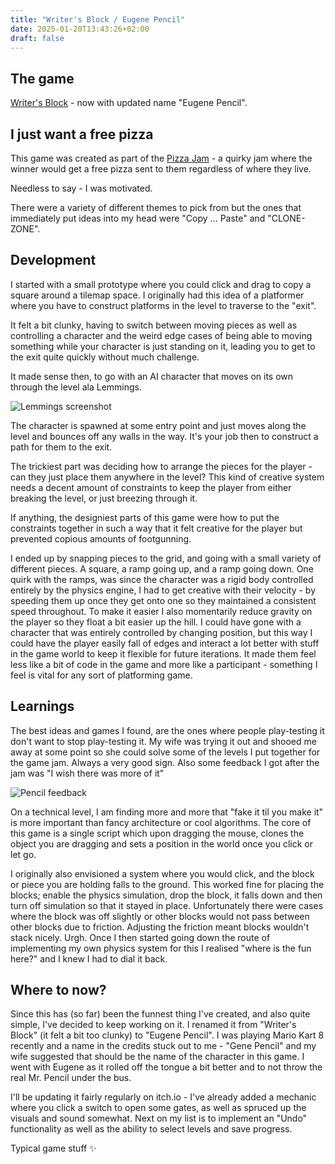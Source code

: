 ```yaml
---
title: "Writer's Block / Eugene Pencil"
date: 2025-01-20T13:43:26+02:00
draft: false
---
```


## The game

[Writer's Block](https://tobaschco.itch.io/eugene-pencil) - now with updated name "Eugene Pencil".

## I just want a free pizza

This game was created as part of the [Pizza Jam](https://itch.io/jam/pizza-jam-pizza-prize-13) - a quirky jam where the winner would get a free pizza sent to them regardless of where they live. 

Needless to say - I was motivated.

There were a variety of different themes to pick from but the ones that immediately put ideas into my head were "Copy ... Paste" and "CLONE-ZONE". 

## Development

I started with a small prototype where you could click and drag to copy a square around a tilemap space. I originally had this idea of a platformer where you have to construct platforms in the level to traverse to the "exit". 

It felt a bit clunky, having to switch between moving pieces as well as controlling a character and the weird edge cases of being able to moving something while your character is just standing on it, leading you to get to the exit quite quickly without much challenge. 

It made sense then, to go with an AI character that moves on its own through the level ala Lemmings. 

![Lemmings screenshot](/images/lemmings.png)

The character is spawned at some entry point and just moves along the level and bounces off any walls in the way. It's your job then to construct a path for them to the exit.

The trickiest part was deciding how to arrange the pieces for the player - can they just place them anywhere in the level? This kind of creative system needs a decent amount of constraints to keep the player from either breaking the level, or just breezing through it. 

If anything, the designiest parts of this game were how to put the constraints together in such a way that it felt creative for the player but prevented copious amounts of footgunning.

I ended up by snapping pieces to the grid, and going with a small variety of different pieces. A square, a ramp going up, and a ramp going down. One quirk with the ramps, was since the character was a rigid body controlled entirely by the physics engine, I had to get creative with their velocity - by speeding them up once they get onto one so they maintained a consistent speed throughout. To make it easier I also momentarily reduce gravity on the player so they float a bit easier up the hill. 
I could have gone with a character that was entirely controlled by changing position, but this way I could have the player easily fall of edges and interact a lot better with stuff in the game world to keep it flexible for future iterations. It made them feel less like a bit of code in the game and more like a participant - something I feel is vital for any sort of platforming game.

## Learnings

The best ideas and games I found, are the ones where people play-testing it don't want to stop play-testing it. My wife was trying it out and shooed me away at some point so she could solve some of the levels I put together for the game jam. Always a very good sign. Also some feedback I got after the jam was "I wish there was more of it"

![Pencil feedback](/images/pencil-feedback.png)

On a technical level, I am finding more and more that "fake it til you make it" is more important than fancy architecture or cool algorithms. The core of this game is a single script which upon dragging the mouse, clones the object you are dragging and sets a position in the world once you click or let go. 

I originally also envisioned a system where you would click, and the block or piece you are holding falls to the ground. This worked fine for placing the blocks; enable the physics simulation, drop the block, it falls down and then turn off simulation so that it stayed in place. Unfortunately there were cases where the block was off slightly or other blocks would not pass between other blocks due to friction. Adjusting the friction meant blocks wouldn't stack nicely. Urgh. Once I then started going down the route of implementing my own physics system for this I realised "where is the fun here?" and I knew I had to dial it back.

## Where to now?

Since this has (so far) been the funnest thing I've created, and also quite simple, I've decided to keep working on it. I renamed it from "Writer's Block" (it felt a bit too clunky) to "Eugene Pencil". I was playing Mario Kart 8 recently and a name in the credits stuck out to me - "Gene Pencil" and my wife suggested that should be the name of the character in this game. I went with Eugene as it rolled off the tongue a bit better and to not throw the real Mr. Pencil under the bus. 

I'll be updating it fairly regularly on itch.io - I've already added a mechanic where you click a switch to open some gates, as well as spruced up the visuals and sound somewhat. Next on my list is to implement an "Undo" functionality as well as the ability to select levels and save progress. 

Typical game stuff ✨